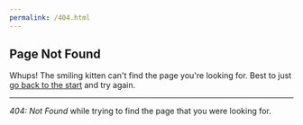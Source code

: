 ```yaml
---
permalink: /404.html
---
```


## Page Not Found

Whups! The smiling kitten can't find the page you're looking for. Best to just [go back to the start](https://doucette.org) and try again.  

---
_404: Not Found_ while trying to find the page that you were looking for.
